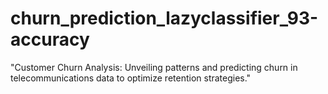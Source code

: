 # churn_prediction_lazyclassifier_93-accuracy
"Customer Churn Analysis: Unveiling patterns and predicting churn in telecommunications data to optimize retention strategies."
